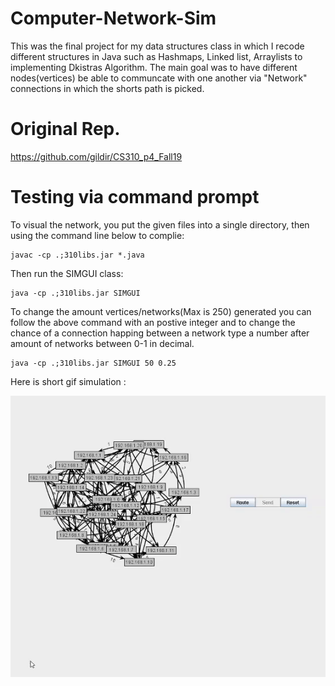 # Computer-Network-Sim
This was the final project for my data structures class in which I recode different structures in Java such as Hashmaps, Linked list, Arraylists to implementing Dkistras Algorithm. The main goal was to have different nodes(vertices) be able to communcate with one another via "Network" connections in which the shorts path is picked.
# Original Rep.
https://github.com/gildir/CS310_p4_Fall19
# Testing via command prompt
To visual the network, you put the given files into a single directory, then using the command line below to complie: 
```
javac -cp .;310libs.jar *.java
```
Then run the SIMGUI class:
```
java -cp .;310libs.jar SIMGUI
```
To change the amount vertices/networks(Max is 250) generated you can follow the above command with an postive integer and to change the chance of a connection happing between a network type a number after amount of networks between 0-1 in decimal.
```
java -cp .;310libs.jar SIMGUI 50 0.25
```
Here is short gif simulation :

![](network.gif)
